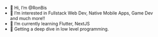 - 👋 Hi, I’m @RonBis
- 👀 I’m interested in Fullstack Web Dev, Native Mobile Apps, Game Dev and much more!!
- 🌱 I’m currently learning Flutter, NextJS
- 💞️ Getting a deep dive in low level programming. 
